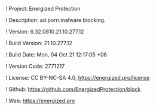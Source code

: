 ! Project: Energized Protection

! Description: ad.porn.malware blocking.

! Version: 6.32.0810.21.10.277.12

! Build Version: 21.10.277.12

! Build Date: Mon, 04 Oct 21 12:17:05 +06

! Version Code: 2771217

! License: CC BY-NC-SA 4.0, https://energized.pro/license

! Github: https://github.com/EnergizedProtection/block

! Web: https://energized.pro
